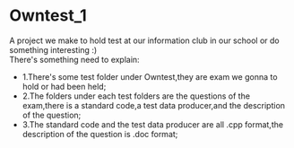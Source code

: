 # Owntest_1
A project we make to hold test at our information club in our school or do something interesting :)  
There's something need to explain:
* 1.There's some test folder under Owntest,they are exam we gonna to hold or had been held;  
* 2.The folders under each test folders are the questions of the exam,there is a standard code,a test data producer,and the description of the question;  
* 3.The standard code and the test data producer are all .cpp format,the description of the question is .doc format;   
